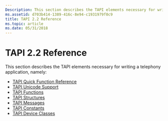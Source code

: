 ```yaml
---
Description: This section describes the TAPI elements necessary for writing a telephony application.
ms.assetid: d703b414-1389-416c-8e94-c1931979f0c9
title: TAPI 2.2 Reference
ms.topic: article
ms.date: 05/31/2018
---
```


# TAPI 2.2 Reference

This section describes the TAPI elements necessary for writing a telephony application, namely:

-   [TAPI Quick Function Reference](tapi-quick-function-reference.md)
-   [TAPI Unicode Support](tapi-unicode-support.md)
-   [TAPI Functions](tapi-functions.md)
-   [TAPI Structures](tapi-structures.md)
-   [TAPI Messages](tapi-messages.md)
-   [TAPI Constants](tapi-constants.md)
-   [TAPI Device Classes](tapi-device-classes.md)

 

 



